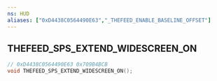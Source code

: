 ```yaml
---
ns: HUD
aliases: ["0xD4438C0564490E63","_THEFEED_ENABLE_BASELINE_OFFSET"]
---
```

## THEFEED_SPS_EXTEND_WIDESCREEN_ON

```c
// 0xD4438C0564490E63 0x709B4BCB
void THEFEED_SPS_EXTEND_WIDESCREEN_ON();
```

